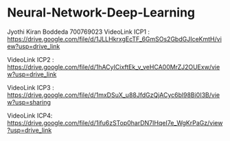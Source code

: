 # Neural-Network-Deep-Learning
Jyothi Kiran Boddeda
700769023
VideoLink ICP1 : https://drive.google.com/file/d/1JLLHkrxgEcTF_6GmSOs2GbdGJIceKmtH/view?usp=drive_link

VideoLink ICP2 : https://drive.google.com/file/d/1hACyICixftEk_v_veHCA00MrZJ2OUExw/view?usp=drive_link

VideoLink ICP3 : https://drive.google.com/file/d/1mxDSuX_u88JfdGzQjACyc6bl98Bi0I3B/view?usp=sharing

VideoLink ICP4: https://drive.google.com/file/d/1ifu6zSTop0harDN7IHqeI7e_WgKrPaGz/view?usp=drive_link
